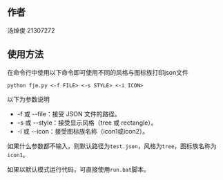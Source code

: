 ## 作者

汤焯俊 21307272

## 使用方法

在命令行中使用以下命令即可使用不同的风格与图标族打印json文件

```
python fje.py <-f FILE> <-s STYLE> <-i ICON>
```

以下为参数说明

- -f 或 --file：接受 JSON 文件的路径。
- -s 或 --style：接受显示风格（tree 或 rectangle）。
- -i 或 --icon：接受图标族名称（icon1或icon2）。

如果什么参数都不输入，则默认路径为`test.json`，风格为`tree`，图标族名称为`icon1`。

如果以默认模式运行代码，可直接使用`run.bat`脚本。

